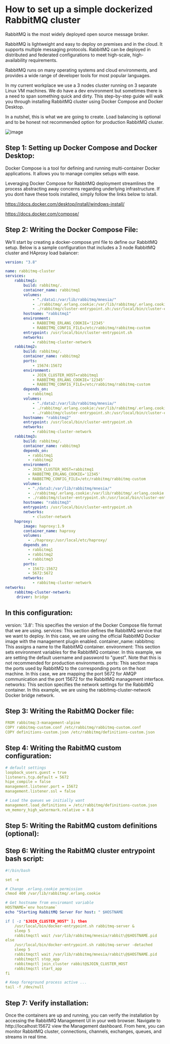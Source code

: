 # How to set up a simple dockerized RabbitMQ cluster

RabbitMQ is the most widely deployed open source message broker.

RabbitMQ is lightweight and easy to deploy on premises and in the cloud. It supports multiple messaging protocols. RabbitMQ can be deployed in distributed and federated configurations to meet high-scale, high-availability requirements.

RabbitMQ runs on many operating systems and cloud environments, and provides a wide range of developer tools for most popular languages.

In my current workplace we use a 3 nodes cluster running on 3 separate Linux VM machines. We do have a dev environment but sometimes there is a need to span something quick and dirty.  This step-by-step guide will walk you through installing RabbitMQ cluster using Docker Compose and Docker Desktop.


In a nutshel, this is what we are going to create. Load balancing is optional and to be honest not recommended option for production RabbitMQ cluster. 

![image](https://github.com/dsamborschi/Rabbit-Cluster/assets/3628896/444069b3-a48d-4604-99a9-f542ffc00ff8)


## Step 1: Setting up Docker Compose and Docker Desktop:

Docker Compose is a tool for defining and running multi-container Docker applications. It allows you to manage complex setups with ease. 

Leveraging Docker Compose for RabbitMQ deployment streamlines the process abstracting away concerns regarding underlying infrastructure.  If you dont have these tools installed, simply follow the links below to istall.

https://docs.docker.com/desktop/install/windows-install/

https://docs.docker.com/compose/

## Step 2: Writing the Docker Compose File:

We’ll start by creating a docker-compose.yml file to define our RabbitMQ setup. Below is a sample configuration that includes a 3 node RabbitMQ cluster and HAproxy load balancer:

```yaml
version: "3.8"

name: rabbitmq-cluster
services:
    rabbitmq1:
        build: rabbitmq/.
        container_name: rabbitmq1
        volumes:
            - "./data1:/var/lib/rabbitmq/mnesia/"
            - ./rabbitmq/.erlang.cookie:/var/lib/rabbitmq/.erlang.cookie
            - ./rabbitmq/cluster-entrypoint.sh:/usr/local/bin/cluster-entrypoint.sh
        hostname: "rabbitmq1"
        environment:
            - RABBITMQ_ERLANG_COOKIE='12345'
            - RABBITMQ_CONFIG_FILE=/etc/rabbitmq/rabbitmq-custom
        entrypoint: /usr/local/bin/cluster-entrypoint.sh
        networks: 
            - rabbitmq-cluster-network
    rabbitmq2:
        build: rabbitmq/.
        container_name: rabbitmq2
        ports:
            - 15674:15672
        environment:
            - JOIN_CLUSTER_HOST=rabbitmq1
            - RABBITMQ_ERLANG_COOKIE='12345'
            - RABBITMQ_CONFIG_FILE=/etc/rabbitmq/rabbitmq-custom
        depends_on:
          - rabbitmq1
        volumes:
            - "./data2:/var/lib/rabbitmq/mnesia/"
            - ./rabbitmq/.erlang.cookie:/var/lib/rabbitmq/.erlang.cookie
            - ./rabbitmq/cluster-entrypoint.sh:/usr/local/bin/cluster-entrypoint.sh
        hostname: "rabbitmq2"
        entrypoint: /usr/local/bin/cluster-entrypoint.sh
        networks: 
            - rabbitmq-cluster-network
    rabbitmq3:
        build: rabbitmq/.
        container_name: rabbitmq3
        depends_on:
          - rabbitmq1
          - rabbitmq2
        environment:
          - JOIN_CLUSTER_HOST=rabbitmq1
          - RABBITMQ_ERLANG_COOKIE='12345'
          - RABBITMQ_CONFIG_FILE=/etc/rabbitmq/rabbitmq-custom
        volumes:
          - "./data3:/var/lib/rabbitmq/mnesia/"
          - ./rabbitmq/.erlang.cookie:/var/lib/rabbitmq/.erlang.cookie
          - ./rabbitmq/cluster-entrypoint.sh:/usr/local/bin/cluster-entrypoint.sh
        hostname: "rabbitmq3"
        entrypoint: /usr/local/bin/cluster-entrypoint.sh
        networks: 
            - cluster-network
    haproxy:
        image: haproxy:1.9
        container_name: haproxy
        volumes:
          - ./haproxy:/usr/local/etc/haproxy/
        depends_on:
          - rabbitmq1
          - rabbitmq2
          - rabbitmq3
        ports:
          - 15672:15672
          - 5672:5672
        networks: 
            - rabbitmq-cluster-network
networks:
    rabbitmq-cluster-network:
     driver: bridge
```

## In this configuration:

version: '3.8': This specifies the version of the Docker Compose file format that we are using.
services: This section defines the RabbitMQ service that we want to deploy. In this case, we are using the official RabbitMQ Docker image with the management plugin enabled.
container_name: rabbitmq: This assigns a name to the RabbitMQ container.
environment: This section sets environment variables for the RabbitMQ container. In this example, we are setting the default username and password to "guest". Note that this is not recommended for production environments.
ports: This section maps the ports used by RabbitMQ to the corresponding ports on the host machine. In this case, we are mapping the port 5672 for AMQP communication and the port 15672 for the RabbitMQ management interface.
networks: This section specifies the network settings for the RabbitMQ container. In this example, we are using the rabbitmq-cluster-network Docker bridge network.

## Step 3: Writing the RabitMQ Docker file:

```yaml
FROM rabbitmq:3-management-alpine
COPY rabbitmq-custom.conf /etc/rabbitmq/rabbitmq-custom.conf
COPY definitions-custom.json /etc/rabbitmq/definitions-custom.json
```

## Step 4: Writing the RabitMQ custom configuration:

```yaml
# default settings
loopback_users.guest = true
listeners.tcp.default = 5672
hipe_compile = false
management.listener.port = 15672
management.listener.ssl = false

# Load the queues we initially want
management.load_definitions = /etc/rabbitmq/definitions-custom.json
vm_memory_high_watermark.relative = 0.8
```

## Step 5: Writing the RabitMQ custom definitions (optional):


## Step 6: Writing the RabitMQ cluster entrypoint bash script:

```yaml
#!/bin/bash

set -e

# Change .erlang.cookie permission
chmod 400 /var/lib/rabbitmq/.erlang.cookie

# Get hostname from enviromant variable
HOSTNAME=`env hostname`
echo "Starting RabbitMQ Server For host: " $HOSTNAME

if [ -z "$JOIN_CLUSTER_HOST" ]; then
    /usr/local/bin/docker-entrypoint.sh rabbitmq-server &
    sleep 5
    rabbitmqctl wait /var/lib/rabbitmq/mnesia/rabbit\@$HOSTNAME.pid
else
    /usr/local/bin/docker-entrypoint.sh rabbitmq-server -detached
    sleep 5
    rabbitmqctl wait /var/lib/rabbitmq/mnesia/rabbit\@$HOSTNAME.pid
    rabbitmqctl stop_app
    rabbitmqctl join_cluster rabbit@$JOIN_CLUSTER_HOST
    rabbitmqctl start_app
fi

# Keep foreground process active ...
tail -f /dev/null
```


## Step 7: Verify installation:

Once the containers are up and running, you can verify the installation by accessing the RabbitMQ Management UI in your web browser. Navigate to http://localhost:15672 view the Management dashboard. From here, you can monitor RabbitMQ cluster, connections, channels, exchanges, queues, and streams in real time.

